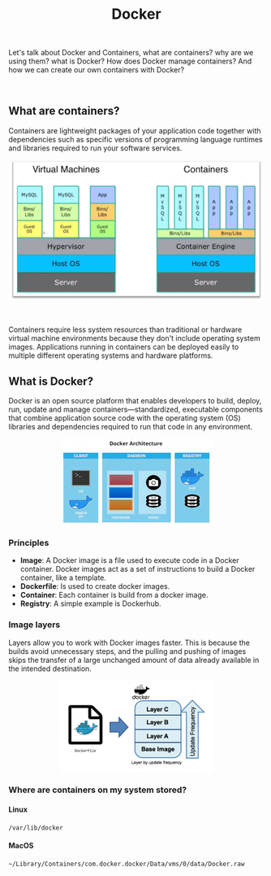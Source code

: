 <h1 align="center">
Docker
</h1>

<br />

Let's talk about Docker and Containers, what are containers?
why are we using them? what is Docker? How does Docker manage
containers? And how we can create our own containers with Docker?

<br />

## What are containers?

Containers are lightweight packages of your application code 
together with dependencies such as specific versions of 
programming language runtimes and libraries required to run 
your software services.

<p align="center">
    <img src="assets/containers.png" width="500" alt="containers" />
</p>

<br />

Containers require less system resources than traditional or 
hardware virtual machine environments because they don't 
include operating system images. 
Applications running in containers can be deployed easily 
to multiple different operating systems and hardware platforms.

## What is Docker?

Docker is an open source platform that enables developers 
to build, deploy, run, update and manage containers—standardized, 
executable components that combine application source code with 
the operating system (OS) libraries and dependencies required to 
run that code in any environment.

<p align="center">
    <img src="assets/docker.jpeg" width="296" alt="docker" />
</p>

### Principles

- **Image**: A Docker image is a file used to execute code 
in a Docker container. Docker images act as a set of 
instructions to build a Docker container, like a template.
- **Dockerfile**: Is used to create docker images.
- **Container**: Each container is build from a docker image.
- **Registry**: A simple example is Dockerhub.

### Image layers

Layers allow you to work with Docker images faster. 
This is because the builds avoid unnecessary steps, 
and the pulling and pushing of images skips the transfer 
of a large unchanged amount of data already available in 
the intended destination.

<p align="center">
    <img src="assets/layers.png" width="300" alt="layer" />
</p>

### Where are containers on my system stored?

#### Linux

```shell
/var/lib/docker
```

#### MacOS

```shell
~/Library/Containers/com.docker.docker/Data/vms/0/data/Docker.raw
```